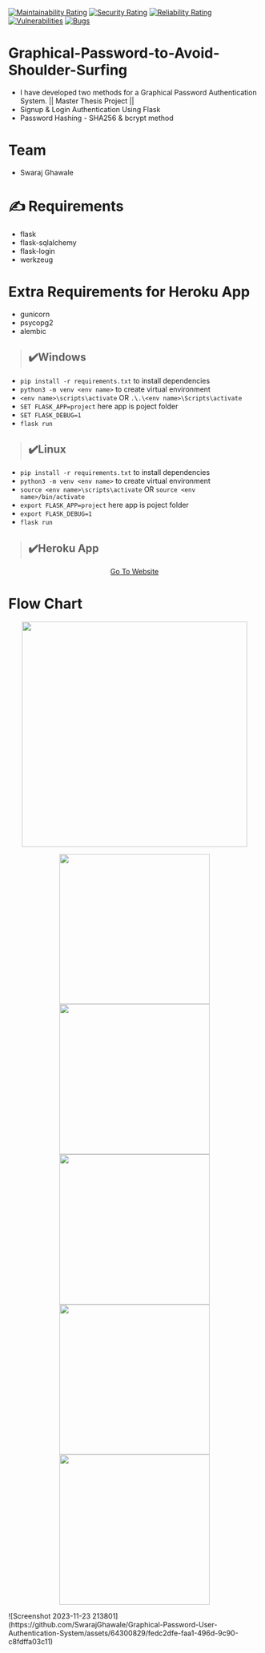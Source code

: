 [![Maintainability Rating](https://sonarcloud.io/api/project_badges/measure?project=akhileshkoti_Graphical-Password-to-Avoid-Shoulder-Surfing&metric=sqale_rating)](https://sonarcloud.io/dashboard?id=akhileshkoti_Graphical-Password-to-Avoid-Shoulder-Surfing)
[![Security Rating](https://sonarcloud.io/api/project_badges/measure?project=akhileshkoti_Graphical-Password-to-Avoid-Shoulder-Surfing&metric=security_rating)](https://sonarcloud.io/dashboard?id=akhileshkoti_Graphical-Password-to-Avoid-Shoulder-Surfing)
[![Reliability Rating](https://sonarcloud.io/api/project_badges/measure?project=akhileshkoti_Graphical-Password-to-Avoid-Shoulder-Surfing&metric=reliability_rating)](https://sonarcloud.io/dashboard?id=akhileshkoti_Graphical-Password-to-Avoid-Shoulder-Surfing)
[![Vulnerabilities](https://sonarcloud.io/api/project_badges/measure?project=akhileshkoti_Graphical-Password-to-Avoid-Shoulder-Surfing&metric=vulnerabilities)](https://sonarcloud.io/dashboard?id=akhileshkoti_Graphical-Password-to-Avoid-Shoulder-Surfing)
[![Bugs](https://sonarcloud.io/api/project_badges/measure?project=akhileshkoti_Graphical-Password-to-Avoid-Shoulder-Surfing&metric=bugs)](https://sonarcloud.io/dashboard?id=akhileshkoti_Graphical-Password-to-Avoid-Shoulder-Surfing)
# Graphical-Password-to-Avoid-Shoulder-Surfing
* I have developed two methods for a Graphical Password Authentication System. || Master Thesis Project  ||
* Signup &amp; Login Authentication Using Flask
* Password Hashing - SHA256 & bcrypt method

# Team
- Swaraj Ghawale

# :writing_hand: Requirements
- flask
- flask-sqlalchemy
- flask-login
- werkzeug
# Extra Requirements for Heroku App 
- gunicorn
- psycopg2
- alembic

> ## :heavy_check_mark:Windows
*  ```pip install -r requirements.txt``` to install dependencies
* ```python3 -m venv <env name>``` to create virtual environment
* ```<env name>\scripts\activate``` OR ```.\.\<env name>\Scripts\activate```
* ```SET FLASK_APP=project``` here app is poject folder
* ```SET FLASK_DEBUG=1```
* ```flask run```

> ## :heavy_check_mark:Linux
* ```pip install -r requirements.txt``` to install dependencies
* ```python3 -m venv <env name>``` to create virtual environment
* ```source <env name>\scripts\activate``` OR ```source <env name>/bin/activate ```
* ```export FLASK_APP=project``` here app is poject folder
* ```export FLASK_DEBUG=1```
* ```flask run```


> ## :heavy_check_mark:Heroku App
<p align="center">
  <a href="https://graphical-password-cs-intern.herokuapp.com/">Go To Website </a>
 
</p>

# Flow Chart
<p align="center">
  <img widht ="450" height="450" src="https://user-images.githubusercontent.com/55943851/91001951-d6f96d00-e5ea-11ea-8148-f9cfc67f85b4.png">
</p>


<p align="center">
  <img widht ="300" height="300" src="https://github.com/SwarajGhawale/Graphical-Password-User-Authentication-System/assets/64300829/d2363186-66b8-4710-bc37-b4d6d60986bf">
  <img widht ="300" height="300" src="https://user-images.githubusercontent.com/55943851/90972381-2d58a400-e536-11ea-973a-3dd2a506c4cc.png">
   <img widht ="300" height="300" src="https://user-images.githubusercontent.com/55943851/90972403-55e09e00-e536-11ea-8e5b-ade97e96fb6f.png">
  <img widht ="300" height="300" src="https://user-images.githubusercontent.com/55943851/90972338-dfdc3700-e535-11ea-9c30-6a9cdbf31516.png">
   <img widht ="300" height="300" src="https://user-images.githubusercontent.com/55943851/90972452-c2f43380-e536-11ea-9add-9ad31b9d9ac4.png">
</p>
![Screenshot 2023-11-23 213801](https://github.com/SwarajGhawale/Graphical-Password-User-Authentication-System/assets/64300829/fedc2dfe-faa1-496d-9c90-c8fdffa03c11)

